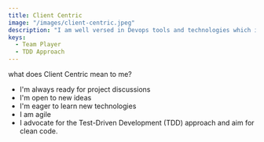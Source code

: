 ```yaml
---
title: Client Centric
image: "/images/client-centric.jpeg"
description: "I am well versed in Devops tools and technologies which include but not limited to Docker, Kubernetes, Jenkins"
keys:
  - Team Player
  - TDD Approach
---
```


what does Client Centric mean to me?<br>
- I'm always ready for project discussions
- I'm open to new ideas
- I'm eager to learn new technologies
- I am agile 
- I advocate for the Test-Driven Development (TDD) approach and aim for clean code.
